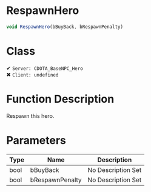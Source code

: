 # RespawnHero
```js	
void RespawnHero(bBuyBack, bRespawnPenalty)
```
# Class
✔ `Server: CDOTA_BaseNPC_Hero`  
✖ `Client: undefined`  

# Function Description
Respawn this hero.
# Parameters
Type|Name|Description
--|--|--
bool|bBuyBack|No Description Set
bool|bRespawnPenalty|No Description Set

